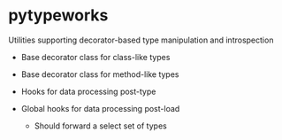 # pytypeworks
Utilities supporting decorator-based type manipulation and introspection

- Base decorator class for class-like types
- Base decorator class for method-like types

- Hooks for data processing post-type
- Global hooks for data processing post-load
  - Should forward a select set of types

